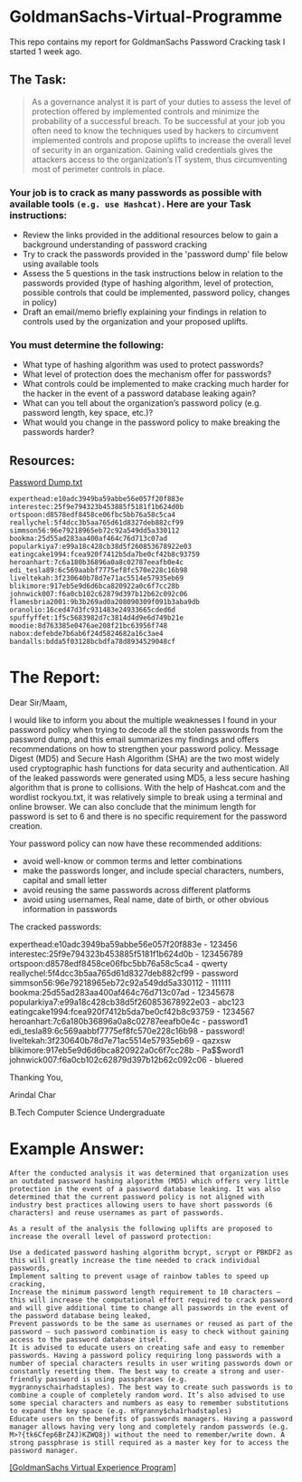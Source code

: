 # GoldmanSachs-Virtual-Programme
This repo contains my report for GoldmanSachs Password Cracking task I started 1 week ago.

## The Task:
> As a governance analyst it is part of your duties to assess the level of protection offered by implemented controls and minimize the probability of a successful breach. To be successful at your job you often need to know the techniques used by hackers to circumvent implemented controls and propose uplifts to increase the overall level of security in an organization. Gaining valid credentials gives the attackers access to the organization’s IT system, thus circumventing most of perimeter controls in place.

### Your job is to crack as many passwords as possible with available tools `(e.g. use Hashcat)`. Here are your Task instructions:
* Review the links provided in the additional resources below to gain a background understanding of password cracking
* Try to crack the passwords provided in the 'password dump' file below using available tools
* Assess the 5 questions in the task instructions below in relation to the passwords provided (type of hashing algorithm, level of protection, possible controls that could be implemented, password policy, changes in policy)
* Draft an email/memo briefly explaining your findings in relation to controls used by the organization and your proposed uplifts.

### You must determine the following:
* What type of hashing algorithm was used to protect passwords?
* What level of protection does the mechanism offer for passwords?
* What controls could be implemented to make cracking much harder for the hacker in the event of a password database leaking again?
* What can you tell about the organization’s password policy (e.g. password length, key space, etc.)?
* What would you change in the password policy to make breaking the passwords harder?

## Resources:
<a href="https://cdn.theforage.com/vinternships/companyassets/MBA4MnZTNFEoJZGnk/passwd_dump.txt" target="_blank">Password Dump.txt</a>
```
experthead:e10adc3949ba59abbe56e057f20f883e
interestec:25f9e794323b453885f5181f1b624d0b
ortspoon:d8578edf8458ce06fbc5bb76a58c5ca4
reallychel:5f4dcc3b5aa765d61d8327deb882cf99
simmson56:96e79218965eb72c92a549dd5a330112
bookma:25d55ad283aa400af464c76d713c07ad
popularkiya7:e99a18c428cb38d5f260853678922e03
eatingcake1994:fcea920f7412b5da7be0cf42b8c93759
heroanhart:7c6a180b36896a0a8c02787eeafb0e4c
edi_tesla89:6c569aabbf7775ef8fc570e228c16b98
liveltekah:3f230640b78d7e71ac5514e57935eb69
blikimore:917eb5e9d6d6bca820922a0c6f7cc28b
johnwick007:f6a0cb102c62879d397b12b62c092c06
flamesbria2001:9b3b269ad0a208090309f091b3aba9db
oranolio:16ced47d3fc931483e24933665cded6d
spuffyffet:1f5c5683982d7c3814d4d9e6d749b21e
moodie:8d763385e0476ae208f21bc63956f748
nabox:defebde7b6ab6f24d5824682a16c3ae4
bandalls:bdda5f03128bcbdfa78d8934529048cf
```

# The Report:

Dear Sir/Maam,

I would like to inform you about the multiple weaknesses I found in your password policy when trying to decode all the stolen passwords from the password dump, and this email summarizes my findings and offers recommendations on how to strengthen your password policy.
Message Digest (MD5) and Secure Hash Algorithm (SHA) are the two most widely used cryptographic hash functions for data security and authentication. All of the leaked passwords were generated using MD5, a less secure hashing algorithm that is prone to collisions.
With the help of Hashcat.com and the wordlist rockyou.txt, it was relatively simple to break using a terminal and online browser. We can also conclude that the minimum length for password is set to 6 and there is no specific requirement for the password creation.

Your password policy can now have these recommended additions:
- avoid well-know or common terms and letter combinations
- make the passwords longer, and include special characters, numbers, capital and small letter
- avoid reusing the same passwords across different platforms
- avoid using usernames, Real name, date of birth, or other obvious information in passwords 


The cracked passwords:

experthead:e10adc3949ba59abbe56e057f20f883e - 123456
interestec:25f9e794323b453885f5181f1b624d0b - 123456789
ortspoon:d8578edf8458ce06fbc5bb76a58c5ca4 - qwerty
reallychel:5f4dcc3b5aa765d61d8327deb882cf99 - password
simmson56:96e79218965eb72c92a549dd5a330112 - 111111
bookma:25d55ad283aa400af464c76d713c07ad - 12345678
popularkiya7:e99a18c428cb38d5f260853678922e03 - abc123
eatingcake1994:fcea920f7412b5da7be0cf42b8c93759 - 1234567
heroanhart:7c6a180b36896a0a8c02787eeafb0e4c - password1
edi_tesla89:6c569aabbf7775ef8fc570e228c16b98 - password!
liveltekah:3f230640b78d7e71ac5514e57935eb69 - qazxsw
blikimore:917eb5e9d6d6bca820922a0c6f7cc28b - Pa$$word1
johnwick007:f6a0cb102c62879d397b12b62c092c06 - bluered



Thanking You,

Arindal Char

B.Tech Computer Science Undergraduate


# Example Answer:
```
After the conducted analysis it was determined that organization uses an outdated password hashing algorithm (MD5) which offers very little protection in the event of a password database leaking. It was also determined that the current password policy is not aligned with industry best practices allowing users to have short passwords (6 characters) and reuse usernames as part of passwords. 

As a result of the analysis the following uplifts are proposed to increase the overall level of password protection: 

Use a dedicated password hashing algorithm bcrypt, scrypt or PBKDF2 as this will greatly increase the time needed to crack individual passwords,
Implement salting to prevent usage of rainbow tables to speed up cracking,
Increase the minimum password length requirement to 10 characters – this will increase the computational effort required to crack password and will give additional time to change all passwords in the event of the password database being leaked,
Prevent passwords to be the same as usernames or reused as part of the password – such password combination is easy to check without gaining access to the password database itself. 
It is advised to educate users on creating safe and easy to remember passwords. Having a password policy requiring long passwords with a number of special characters results in user writing passwords down or constantly resetting them. The best way to create a strong and user-friendly password is using passphrases (e.g.  mygrannyschairhadstaples). The best way to create such passwords is to combine a couple of completely random word. It’s also advised to use some special characters and numbers as easy to remember substitutions to expand the key space (e.g. mYgranny$cha1rhadstaples)
Educate users on the benefits of passwords managers. Having a password manager allows having very long and completely random passwords (e.g. M>?{tk6Cfep6BrZ4J)KZWQ8j) without the need to remember/write down. A strong passphrase is still required as a master key for to access the password manager.
```

<a href="https://www.theforage.com/virtual-internships/prototype/NPdeQ43o8P9HJmJzg/Goldman-Sachs-Virtual-Experience-Program?ref=S279cE8nM9YdrprXi" target="_blank">[GoldmanSachs Virtual Experience Program]</a>
